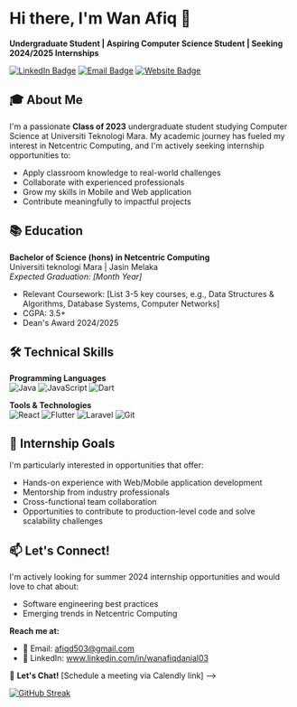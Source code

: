 # Hi there, I'm Wan Afiq 👋
**Undergraduate Student | Aspiring Computer Science Student | Seeking 2024/2025 Internships**

[![LinkedIn Badge](https://img.shields.io/badge/LinkedIn-0077B5?style=for-the-badge&logo=linkedin&logoColor=white)](https://www.linkedin.com/in/yourprofile/)
[![Email Badge](https://img.shields.io/badge/Email-D14836?style=for-the-badge&logo=gmail&logoColor=white)](mailto:youremail@domain.com)
[![Website Badge](https://img.shields.io/badge/Portfolio-FF5722?style=for-the-badge&logo=google-chrome&logoColor=white)](https://yourportfolio.com)

<!-- Consider adding a header image or your school logo here -->

## 🎓 About Me
I'm a passionate **Class of 2023** undergraduate student studying Computer Science at Universiti Teknologi Mara. My academic journey has fueled my interest in Netcentric Computing, and I'm actively seeking internship opportunities to:
- Apply classroom knowledge to real-world challenges
- Collaborate with experienced professionals
- Grow my skills in Mobile and Web application
- Contribute meaningfully to impactful projects

## 📚 Education
**Bachelor of Science (hons) in Netcentric Computing**  
Universiti teknologi Mara | Jasin Melaka  
*Expected Graduation: [Month Year]*  
- Relevant Coursework: [List 3-5 key courses, e.g., Data Structures & Algorithms, Database Systems, Computer Networks]
- CGPA: 3.5+
- Dean's Award 2024/2025

## 🛠️ Technical Skills
**Programming Languages**  
![Java](https://img.shields.io/badge/Java-007396?style=flat&logo=openjdk&logoColor=white)
![JavaScript](https://img.shields.io/badge/JavaScript-F7DF1E?style=flat&logo=javascript&logoColor=black)
![Dart](https://img.shields.io/badge/Dart-0175C2?style=flat&logo=dart&logoColor=white)

**Tools & Technologies**  
![React](https://img.shields.io/badge/React-61DAFB?style=flat&logo=react&logoColor=black)
![Flutter](https://img.shields.io/badge/Flutter-02569B?style=flat&logo=flutter&logoColor=white)
![Laravel](https://img.shields.io/badge/Laravel-FF2D20?style=flat&logo=laravel&logoColor=white)
![Git](https://img.shields.io/badge/Git-F05032?style=flat&logo=git&logoColor=white)


## 🌱 Internship Goals
I'm particularly interested in opportunities that offer:
- Hands-on experience with Web/Mobile application development
- Mentorship from industry professionals
- Cross-functional team collaboration
- Opportunities to contribute to production-level code and solve scalability challenges

## 📫 Let's Connect!
I'm actively looking for summer 2024 internship opportunities and would love to chat about:
- Software engineering best practices
- Emerging trends in Netcentric Computing

**Reach me at:**
- 📧 Email: afiqd503@gmail.com
- 💼 LinkedIn: www.linkedin.com/in/wanafiqdanial03

<!-- Consider adding a call-to-action -->
📅 **Let's Chat!** [Schedule a meeting via Calendly link] -->

[![GitHub Streak](https://streak-stats.demolab.com?user=yourusername&theme=default)](https://git.io/streak-stats)
<!-- Consider adding other stats cards if desired -->
